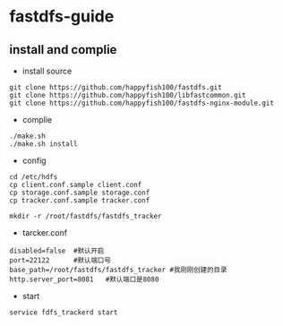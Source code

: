 # fastdfs-guide

## install and complie

- install source

```
git clone https://github.com/happyfish100/fastdfs.git
git clone https://github.com/happyfish100/libfastcommon.git
git clone https://github.com/happyfish100/fastdfs-nginx-module.git
```
- complie

```
./make.sh
./make.sh install
```
- config

```
cd /etc/hdfs
cp client.conf.sample client.conf
cp storage.conf.sample storage.conf
cp tracker.conf.sample tracker.conf

mkdir -r /root/fastdfs/fastdfs_tracker
```

- tarcker.conf

```
disabled=false  #默认开启 
port=22122      #默认端口号 
base_path=/root/fastdfs/fastdfs_tracker #我刚刚创建的目录 
http.server_port=8081   #默认端口是8080
```
- start

```
service fdfs_trackerd start
```
